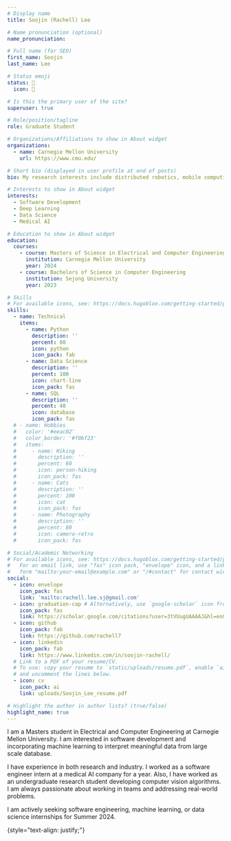 ```yaml
---
# Display name
title: Soojin (Rachell) Lee

# Name pronunciation (optional)
name_pronunciation: 

# Full name (for SEO)
first_name: Soojin
last_name: Lee

# Status emoji
status: 🐰
  icon: 🐰

# Is this the primary user of the site?
superuser: true

# Role/position/tagline
role: Graduate Student

# Organizations/Affiliations to show in About widget
organizations:
  - name: Carnegie Mellon University
    url: https://www.cmu.edu/

# Short bio (displayed in user profile at end of posts)
bio: My research interests include distributed robotics, mobile computing and programmable matter.

# Interests to show in About widget
interests:
  - Software Development
  - Deep Learning
  - Data Science
  - Medical AI

# Education to show in About widget
education:
  courses:
    - course: Masters of Science in Electrical and Computer Engineering
      institution: Carnegie Mellon University
      year: 2024
    - course: Bachelors of Science in Computer Engineering
      institution: Sejong University
      year: 2023

# Skills
# For available icons, see: https://docs.hugoblox.com/getting-started/page-builder/#icons
skills:
  - name: Technical
    items:
      - name: Python
        description: ''
        percent: 80
        icon: python
        icon_pack: fab
      - name: Data Science
        description: ''
        percent: 100
        icon: chart-line
        icon_pack: fas
      - name: SQL
        description: ''
        percent: 40
        icon: database
        icon_pack: fas
  # - name: Hobbies
  #   color: '#eeac02'
  #   color_border: '#f0bf23'
  #   items:
  #     - name: Hiking
  #       description: ''
  #       percent: 60
  #       icon: person-hiking
  #       icon_pack: fas
  #     - name: Cats
  #       description: ''
  #       percent: 100
  #       icon: cat
  #       icon_pack: fas
  #     - name: Photography
  #       description: ''
  #       percent: 80
  #       icon: camera-retro
  #       icon_pack: fas

# Social/Academic Networking
# For available icons, see: https://docs.hugoblox.com/getting-started/page-builder/#icons
#   For an email link, use "fas" icon pack, "envelope" icon, and a link in the
#   form "mailto:your-email@example.com" or "/#contact" for contact widget.
social:
  - icon: envelope
    icon_pack: fas
    link: 'mailto:rachell.lee.sj@gmail.com'
  - icon: graduation-cap # Alternatively, use `google-scholar` icon from `ai` icon pack
    icon_pack: fas
    link: https://scholar.google.com/citations?user=3tVUugUAAAAJ&hl=en&authuser=2
  - icon: github
    icon_pack: fab
    link: https://github.com/rachell7
  - icon: linkedin
    icon_pack: fab
    link: https://www.linkedin.com/in/soojin-rachell/
  # Link to a PDF of your resume/CV.
  # To use: copy your resume to `static/uploads/resume.pdf`, enable `ai` icons in `params.yaml`,
  # and uncomment the lines below.
  - icon: cv
    icon_pack: ai
    link: uploads/Soojin_Lee_resume.pdf

# Highlight the author in author lists? (true/false)
highlight_name: true
---
```


I am a Masters student in Electrical and Computer Engineering at Carnegie Mellon University. I am interested in software development and incorporating machine learning to interpret meaningful data from large scale database. 

I have experience in both research and industry. I worked as a software engineer intern at a medical AI company for a year. Also, I have worked as an undergraduate research student developing computer vision algorithms. I am always passionate about working in teams and addressing real-world problems.

I am actively seeking software engineering, machine learning, or data science internships for Summer 2024.

{style="text-align: justify;"}
